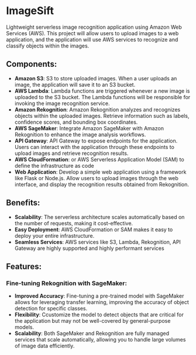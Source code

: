 # ImageSift
Lightweight serverless image recognition application using Amazon Web Services (AWS). This project will allow users to upload images to a web application, and the application will use AWS services to recognize and classify objects within the images.


## Components:

* **Amazon S3**: S3 to store uploaded images. When a user uploads an image, the application will save it to an S3 bucket.
* **AWS Lambda**: Lambda functions are triggered whenever a new image is uploaded to the S3 bucket. The Lambda functions will be responsible for invoking the image recognition service.
* **Amazon Rekognition**: Amazon Rekognition analyzes and recognizes objects within the uploaded images. Retrieve information such as labels, confidence scores, and bounding box coordinates.
* **AWS SageMaker**: Integrate Amazon SageMaker with Amazon Rekognition to enhance the image analysis workflows. 
* **API Gateway**: API Gateway to expose endpoints for the application. Users can interact with the application through these endpoints to upload images and retrieve recognition results.
* **AWS CloudFormation**: or AWS Serverless Application Model (SAM) to define the infrastructure as code
* **Web Application**: Develop a simple web application using a framework like Flask or Node.js. Allow users to upload images through the web interface, and display the recognition results obtained from Rekognition.


## Benefits:

* **Scalability**: The serverless architecture scales automatically based on the number of requests, making it cost-effective.
* **Easy Deployment**: AWS CloudFormation or SAM makes it easy to deploy your entire infrastructure.
* **Seamless Services**:  AWS services like S3, Lambda, Rekognition, API Gateway are highly supported and highly performant services

## Features:
### Fine-tuning Rekognition with SageMaker:
* **Improved Accuracy**: Fine-tuning a pre-trained model with SageMaker allows for leveraging transfer learning, improving the accuracy of object detection for specific classes.
* **Flexibility**: Ccustomize the model to detect objects that are critical for the application but may not be well-covered by general-purpose models.
* **Scalability**: Both SageMaker and Rekognition are fully managed services that scale automatically, allowing you to handle large volumes of image data efficiently.
    

